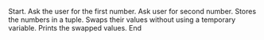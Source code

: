 Start.
Ask the user for the first number. 
Ask user for second number. 
Stores the numbers in a tuple.
Swaps their values without using a temporary variable.
Prints the swapped values.
End 